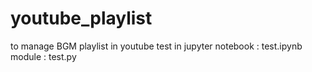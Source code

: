 # youtube_playlist
to manage BGM playlist in youtube
test in jupyter notebook : test.ipynb
module : test.py
